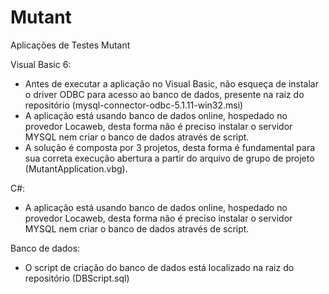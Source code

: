 # Mutant
Aplicações de Testes Mutant

Visual Basic 6: 
  - Antes de executar a aplicação no Visual Basic, não esqueça de instalar o driver ODBC para acesso ao banco de dados, 
    presente na raiz do repositório (mysql-connector-odbc-5.1.11-win32.msi)
  - A aplicação está usando banco de dados online, hospedado no provedor Locaweb, desta forma não é preciso instalar 
    o servidor MYSQL nem criar o banco de dados através de script.
  - A solução é composta por 3 projetos, desta forma é fundamental para sua correta execução abertura a partir do
    arquivo de grupo de projeto (MutantApplication.vbg).

C#:
  - A aplicação está usando banco de dados online, hospedado no provedor Locaweb, desta forma não é preciso instalar 
    o servidor MYSQL nem criar o banco de dados através de script.

Banco de dados:
  - O script de criação do banco de dados está localizado na raiz do repositório (DBScript.sql)
  
